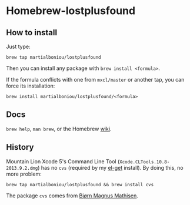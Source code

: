 Homebrew-lostplusfound
======================

How to install
--------------

Just type:

    brew tap martialboniou/lostplusfound

Then you can install any package with `brew install <formula>`.

If the formula conflicts with one from `mxcl/master` or another tap, you can force its installation:

    brew install martialboniou/lostplusfound/<formula>

Docs
----

`brew help`, `man brew`, or the Homebrew [wiki](https://github.com/mxcl/homebrew/wiki).

History
-------

Mountain Lion Xcode 5's Command Line Tool (`Xcode.CLTools.10.8-2013.9.2.dmg`) has no `cvs` (required by my [el-get](https://github.com/dimitri/el-get) install). By doing this, no more problem:

    brew tap martialboniou/lostplusfound && brew install cvs

The package `cvs` comes from [Bjørn Magnus Mathisen](https://github.com/epichub/homebrew-epicbrews/blob/master/cvs.rb).

